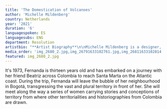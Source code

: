 ```yaml
---
title: 'The Domestication of Volcanoes'
author: 'Michelle Mildenberg'
country: Netherlands
year: '2021'
duration: '6'
languagespoken: ES
languagesubs: ENG
department: Resolution
artistbio: "**Artist Biography**\n\nMichelle Mildenberg is a designer, illustrator, and researcher. She works with different media such as drawing, animation, writing, video, and sound. She explores subjects such as historiography from a gendered perspective, biopolitics, and territorialities of conflict. She works for clients such as The New York Times, The New Yorker, UNESCO, among others. Michelle currently lectures at Universidad de Los Andes."
media_order: 'img_2680_2.jpg,img_26791633102761.jpg,img_26811633102814.jpg'
featured: img_2680_2.jpg
---
```


It's 1973, Fernanda is thirteen years old and has embarked on a journey with her friend Beatriz across Colombia to reach Santa Marta on the Atlantic coast. During the trip, Fernanda will leave the bubble of her neighbourhood in Bogotá, transgressing the vast and plural territory in front of her. She will meet along the way a series of women carrying stories and conceptions of territory from where other territorialities and historiographies from Colombia are drawn.